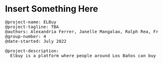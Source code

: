 # Insert Something Here

<!-- Hello, pa-edit na lang -->

<pre>
@project-name: ELBuy
@project-tagline: TBA 
@authors: Alexandria Ferrer, Janelle Mangalao, Ralph Rea, France Ureta 
@group-number: 4
@date-started: July 2022

@project-description:
  Elbuy is a platform where people around Los Baños can buy and sell their new or preloved items with a secure and fast transaction. Through this platform we can help other people to find affordable items within ELBI and also give them a chance to earn money by selling second-hand items.
</pre>
